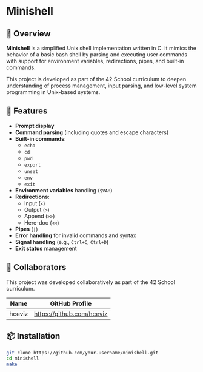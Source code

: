 # Minishell

## 🐚 Overview

**Minishell** is a simplified Unix shell implementation written in C. It mimics the behavior of a basic bash shell by parsing and executing user commands with support for environment variables, redirections, pipes, and built-in commands.

This project is developed as part of the 42 School curriculum to deepen understanding of process management, input parsing, and low-level system programming in Unix-based systems.

## 🚀 Features

- **Prompt display**
- **Command parsing** (including quotes and escape characters)
- **Built-in commands**:
  - `echo`
  - `cd`
  - `pwd`
  - `export`
  - `unset`
  - `env`
  - `exit`
- **Environment variables** handling (`$VAR`)
- **Redirections**:
  - Input (`<`)
  - Output (`>`)
  - Append (`>>`)
  - Here-doc (`<<`)
- **Pipes** (`|`)
- **Error handling** for invalid commands and syntax
- **Signal handling** (e.g., `Ctrl+C`, `Ctrl+D`)
- **Exit status** management

## 👥 Collaborators

This project was developed collaboratively as part of the 42 School curriculum.

| Name               | GitHub Profile                    |
|--------------------|-----------------------------------|
| hceviz             | https://github.com/hceviz         |

## 📦 Installation

```bash
git clone https://github.com/your-username/minishell.git
cd minishell
make
